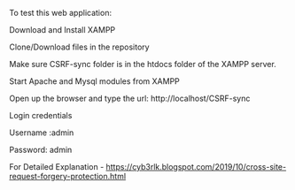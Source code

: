 To test this web application:

Download and Install XAMPP

Clone/Download files in the repository  

Make sure CSRF-sync folder is in the htdocs folder of the XAMPP server.

Start Apache and Mysql modules from XAMPP 

Open up the browser and type the url: http://localhost/CSRF-sync

Login credentials

Username :admin 

Password: admin

For Detailed Explanation - https://cyb3rlk.blogspot.com/2019/10/cross-site-request-forgery-protection.html
